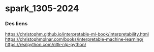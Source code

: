 # spark_1305-2024

### Des liens 

https://christophm.github.io/interpretable-ml-book/interpretability.html
https://christophmolnar.com/books/interpretable-machine-learning/
https://realpython.com/nltk-nlp-python/

